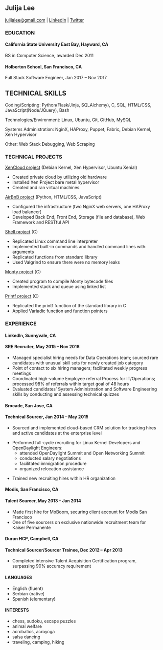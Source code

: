 ## Julija Lee
julijalee@gmail.com   |   [LinkedIn](https://www.linkedin.com/in/julija-lee-44b10746/)   |   [Twitter](https://twitter.com/LeeJulija)

### EDUCATION

#### California State University East Bay, Hayward, CA
BS in Computer Science, awarded Dec 2011
#### Holberton School, San Francisco, CA
Full Stack Software Engineer, Jan 2017 – Nov 2017

## TECHNICAL SKILLS
Coding/Scripting: Python(Flask/Jinja, SQLAlchemy), C, SQL, HTML/CSS, JavaScript(Node/JQuery), Bash 

Technologies/Environment: Linux, Ubuntu, Git, GitHub, MySQL

Systems Administration: NginX, HAProxy, Puppet, Fabric, Debian Kernel, Xen Hypervisor

Other:  Web Stack Debugging, Web Scraping

### TECHNICAL PROJECTS

[XenCloud project](https://www.facebook.com/HolbertonSchool/videos/1911507729167724/) (Debian Kernel, Xen Hypervisor, Ubuntu Xenial)
- Created private cloud by utilizing old hardware
- Installed Xen Project bare metal hypervisor
- Created and ran virtual machines

[AirBnB project](https://github.com/FreeJules/AirBnB_clone_v4) (Python, HTML/CSS, JavaScript)
- Configured the infrastructure (two NginX web servers, one HAProxy load balancer)
- Developed Back End, Front End, Storage (file and database), Web Framework and RESTful API

[Shell project](https://github.com/FreeJules/simple_shell) (C)
- Replicated  Linux command line interpreter
- Implemented built-in commands and handled command lines with arguments
- Replicated functions from standard library
- Used Valgrind to ensure there were no memory leaks

[Monty project](https://github.com/kjowong/monty) (C)
- Created program to compile Monty bytecode files
- Implemented stack and queue using linked list

[Printf project](https://github.com/FreeJules/printf) (C)
- Replicated  the printf function  of the standard library  in C
- Applied Variadic function and function pointers


### EXPERIENCE

#### LinkedIn, Sunnyvale, CA
#### SRE Recruiter, May 2015 – Nov 2016
- Managed specialist hiring needs for Data Operations team; sourced rare candidates with unusual skill sets for newly
created job category
- Point of contact to six hiring managers; facilitated weekly progress meetings
- Coordinated high-volume Employee referral Process for IT/Operations; processed 98% of referrals within target goal
of 48 hours
- Evaluated candidates’ System Administration and Software Engineering skills by conducting and assessing technical
quizzes

#### Brocade, San Jose, CA
#### Technical Sourcer, Jan 2014 – May 2015
- Sourced and implemented cloud-based CRM solution for tracking hires and active candidates at the enterprise level
* Performed full-cycle recruiting for Linux Kernel Developers and OpenDaylight Engineers: 
  * attended OpenDaylight Summit and Open Networking Summit
  * conducted salary negotiations
  * facilitated immigration procedure
  * organized relocation assistance
- Trained new recruiting hires within HR organization

#### Modis, San Francisco, CA
#### Talent Sourcer, May 2013 – Jan 2014
- Made first hire for MoBoom, securing client account for Modis San Francisco
- One of five sourcers on exclusive nationwide recruitment team for Kaiser Permanente

#### Duran HCP, Campbell, CA
#### Technical Sourcer/Sourcer Trainee, Dec 2012 – Apr 2013
- Completed intensive Talent Acquisition  Certification program, surpassing 90% accuracy requirement

#### LANGUAGES
- English (fluent)
- Serbian (native)
- Spanish (elementary)

#### INTERESTS
- chess, sudoku, escape puzzles
- animal welfare
- acrobatics, acroyoga
- salsa dancing
- traveling, camping, hiking

